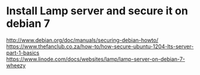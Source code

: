 # Install Lamp server and secure it on debian 7


http://www.debian.org/doc/manuals/securing-debian-howto/   
https://www.thefanclub.co.za/how-to/how-secure-ubuntu-1204-lts-server-part-1-basics   
https://www.linode.com/docs/websites/lamp/lamp-server-on-debian-7-wheezy   


